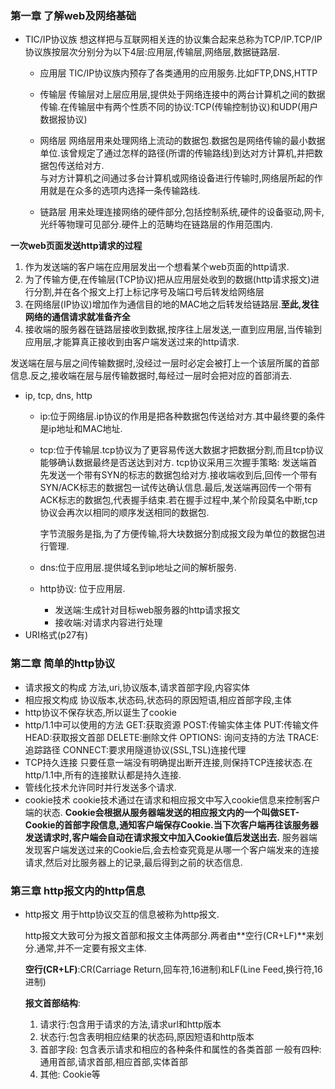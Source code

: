 ### 第一章 了解web及网络基础

- TIC/IP协议族
想这样把与互联网相关连的协议集合起来总称为TCP/IP.TCP/IP协议族按层次分别分为以下4层:应用层,传输层,网络层,数据链路层.

  - 应用层
  TIC/IP协议族内预存了各类通用的应用服务.比如FTP,DNS,HTTP

  - 传输层
  传输层对上层应用层,提供处于网络连接中的两台计算机之间的数据传输.在传输层中有两个性质不同的协议:TCP(传输控制协议)和UDP(用户数据报协议)

  - 网络层
  网络层用来处理网络上流动的数据包.数据包是网络传输的最小数据单位.该曾规定了通过怎样的路径(所谓的传输路线)到达对方计算机,并把数据包传送给对方.  
  与对方计算机之间通过多台计算机或网络设备进行传输时,网络层所起的作用就是在众多的选项内选择一条传输路线.

  - 链路层
  用来处理连接网络的硬件部分,包括控制系统,硬件的设备驱动,网卡,光纤等物理可见部分.硬件上的范畴均在链路层的作用范围内.

**一次web页面发送http请求的过程**  
  1. 作为发送端的客户端在应用层发出一个想看某个web页面的http请求.
  2. 为了传输方便,在传输层(TCP协议)把从应用层处收到的数据(http请求报文)进行分割,并在各个报文上打上标记序号及端口号后转发给网络层
  3. 在网络层(IP协议)增加作为通信目的地的MAC地之后转发给链路层.**至此,发往网络的通信请求就准备齐全**
  4. 接收端的服务器在链路层接收到数据,按序往上层发送,一直到应用层,当传输到应用层,才能算真正接收到由客户端发送过来的http请求.  

  发送端在层与层之间传输数据时,没经过一层时必定会被打上一个该层所属的首部信息.反之,接收端在层与层传输数据时,每经过一层时会把对应的首部消去.

- ip, tcp, dns, http
  - ip:位于网络层.ip协议的作用是把各种数据包传送给对方.其中最终要的条件是ip地址和MAC地址.
  - tcp:位于传输层.tcp协议为了更容易传送大数据才把数据分割,而且tcp协议能够确认数据最终是否送达到对方.
    tcp协议采用三次握手策略: 发送端首先发送一个带有SYN的标志的数据包给对方.接收端收到后,回传一个带有SYN/ACK标志的数据包一试传达确认信息.最后,发送端再回传一个带有ACK标志的数据包,代表握手结束.若在握手过程中,某个阶段莫名中断,tcp协议会再次以相同的顺序发送相同的数据包.

    字节流服务是指,为了方便传输,将大块数据分割成报文段为单位的数据包进行管理.
  - dns:位于应用层.提供域名到ip地址之间的解析服务.
  - http协议: 位于应用层.
    - 发送端:生成针对目标web服务器的http请求报文
    - 接收端:对请求内容进行处理
- URI格式(p27有)

### 第二章 简单的http协议

- 请求报文的构成
  方法,uri,协议版本,请求首部字段,内容实体
- 相应报文构成
  协议版本,状态码,状态码的原因短语,相应首部字段,主体
- http协议不保存状态,所以诞生了cookie
- http/1.1中可以使用的方法
  GET:获取资源
  POST:传输实体主体
  PUT:传输文件
  HEAD:获取报文首部
  DELETE:删除文件
  OPTIONS: 询问支持的方法
  TRACE:追踪路径
  CONNECT:要求用隧道协议(SSL,TSL)连接代理
- TCP持久连接
  只要任意一端没有明确提出断开连接,则保持TCP连接状态.在http/1.1中,所有的连接默认都是持久连接.
- 管线化技术允许同时并行发送多个请求.
- cookie技术
  cookie技术通过在请求和相应报文中写入cookie信息来控制客户端的状态.
  **Cookie会根据从服务器端发送的相应报文内的一个叫做SET-Cookie的首部字段信息,通知客户端保存Cookie.当下次客户端再往该服务器发送请求时,客户端会自动在请求报文中加入Cookie值后发送出去.**
  服务器端发现客户端发送过来的Cookie后,会去检查究竟是从哪一个客户端发来的连接请求,然后对比服务器上的记录,最后得到之前的状态信息.

### 第三章 http报文内的http信息

- http报文
  用于http协议交互的信息被称为http报文.

  http报文大致可分为报文首部和报文主体两部分.两者由**空行(CR+LF)**来划分.通常,并不一定要有报文主体.

  **空行(CR+LF)**:CR(Carriage Return,回车符,16进制)和LF(Line Feed,换行符,16进制)

  **报文首部结构**:
    1. 请求行:包含用于请求的方法,请求url和http版本
    2. 状态行:包含表明相应结果的状态码,原因短语和http版本
    3. 首部字段: 包含表示请求和相应的各种条件和属性的各类首部
      一般有四种: 通用首部,请求首部,相应首部,实体首部
    4. 其他: Cookie等